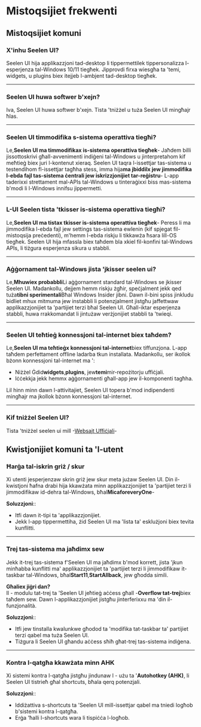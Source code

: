 # **Mistoqsijiet frekwenti**

## **Mistoqsijiet komuni**

### **X'inhu Seelen UI?**

Seelen UI hija applikazzjoni tad-desktop li tippermettilek tippersonalizza
l-esperjenza tal-Windows 10/11 tiegħek. Jipprovdi firxa wiesgħa ta 'temi,
widgets, u plugins biex itejjeb l-ambjent tad-desktop tiegħek.

---

### **Seelen UI huwa softwer b'xejn?**

Iva, Seelen UI huwa softwer b'xejn. Tista 'tniżżel u tuża Seelen UI mingħajr
ħlas.

---

### **Seelen UI timmodifika s-sistema operattiva tiegħi?**

Le,**Seelen UI ma timmodifikax is-sistema operattiva tiegħek**- Jaħdem billi
jissottoskrivi għall-avvenimenti indiġeni tal-Windows u jinterpretahom kif
meħtieġ biex juri l-kontenut xieraq. Seelen UI taqra l-issettjar tas-sistema u
testendihom fl-issettjar tagħha stess, imma hija**ma jbiddilx jew jimmodifika
l-ebda fajl tas-sistema ċentrali jew iskrizzjonijiet tar-reġistru**- L-app
taderixxi strettament mal-APIs tal-Windows u tinteraġixxi biss mas-sistema
b'modi li l-Windows innifsu jippermetti.

---

### **L-UI Seelen tista 'tkisser is-sistema operattiva tiegħi?**

Le,**Seelen UI ma tistax tkisser is-sistema operattiva tiegħek**- Peress li ma
jimmodifika l-ebda fajl jew settings tas-sistema ewlenin (kif spjegat
fil-mistoqsija preċedenti), m'hemm l-ebda riskju li tikkawża ħsara lill-OS
tiegħek. Seelen UI hija mfassla biex taħdem bla xkiel fil-konfini tal-Windows
APIs, li tiżgura esperjenza sikura u stabbli.

---

### **Aġġornament tal-Windows jista 'jkisser seelen ui?**

Le,**Mhuwiex probabbli**Li aġġornament standard tal-Windows se jkisser Seelen
UI. Madankollu, dejjem hemm riskju żgħir, speċjalment jekk qed tuża**tibni
sperimentali**Bħal Windows Insider jibni. Dawn il-bini spiss jinkludu bidliet
mhux mitmuma jew instabbli li potenzjalment jistgħu jaffettwaw applikazzjonijiet
ta 'partijiet terzi bħal Seelen UI. Għall-iktar esperjenza stabbli, huwa
rrakkomandat li jintużaw verżjonijiet stabbli ta 'twieqi.

---

### **Seelen UI teħtieġ konnessjoni tal-internet biex taħdem?**

Le,**Seelen UI ma teħtieġx konnessjoni tal-internet**biex tiffunzjona. L-app
taħdem perfettament offline ladarba tkun installata. Madankollu, ser ikollok
bżonn konnessjoni tal-internet ma ':

- Niżżel Ġdid**widgets**,**plugins**, jew**temi**mir-repożitorju uffiċjali.
- Iċċekkja jekk hemmx aġġornamenti għall-app jew il-komponenti tagħha.

Lil hinn minn dawn l-attivitajiet, Seelen UI topera b'mod indipendenti mingħajr
ma jkollok bżonn konnessjoni tal-internet.

---

### **Kif tniżżel Seelen UI?**

Tista 'tniżżel seelen ui mill -[Websajt Uffiċjali](https://seelen.io)-

## **Kwistjonijiet komuni ta 'l-utent**

### **Ħarġa tal-iskrin griż / skur**

Xi utenti jesperjenzaw skrin griż jew skur meta jużaw Seelen UI. Din
il-kwistjoni ħafna drabi hija kkawżata minn applikazzjonijiet ta 'partijiet
terzi li jimmodifikaw id-dehra tal-Windows, bħal**MicaforeveryOne**-

**Soluzzjoni**::

- Itfi dawn it-tipi ta 'applikazzjonijiet.
- Jekk l-app tippermettiha, żid Seelen UI ma 'lista ta' esklużjoni biex tevita
  kunflitti.

---

### **Trej tas-sistema ma jaħdimx sew**

Jekk it-trej tas-sistema f'Seelen UI ma jaħdimx b'mod korrett, jista 'jkun
minħabba kunflitti ma' applikazzjonijiet ta 'partijiet terzi li jimmodifikaw
it-taskbar tal-Windows, bħal**Start11**,**StartAllback**, jew għodda simili.

**Għaliex jiġri dan?**\
Il - modulu tat-trej ta 'Seelen UI jeħtieġ aċċess għall -**Overflow
tat-trej**biex taħdem sew. Dawn l-applikazzjonijiet jistgħu jinterferixxu ma
'din il-funzjonalità.

**Soluzzjoni**::

- Itfi jew tinstalla kwalunkwe għodod ta 'modifika tat-taskbar ta' partijiet
  terzi qabel ma tuża Seelen UI.
- Tiżgura li Seelen UI għandu aċċess sħiħ għat-trej tas-sistema indiġena.

---

### **Kontra l-qatgħa kkawżata minn AHK**

Xi sistemi kontra l-qatgħa jistgħu jindunaw l - użu ta '**Autohotkey (AHK)**, li
Seelen UI tistrieħ għal shortcuts, bħala qerq potenzjali.

**Soluzzjoni**::

- Iddiżattiva s-shortcuts ta 'Seelen UI mill-issettjar qabel ma tniedi logħob
  b'sistemi kontra l-qatgħa.
- Erġa 'ħalli l-shortcuts wara li tispiċċa l-logħob.
